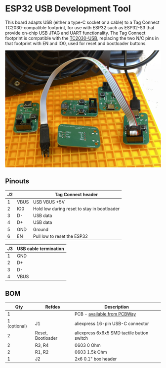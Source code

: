 # ESP32 USB Development Tool

This board adapts USB (either a type-C socket or a cable) to a Tag Connect
TC2030-compatible footprint, for use with ESP32 such as ESP32-S3 that provide
on-chip USB JTAG and UART functionality.  The Tag Connect footprint is
compatible with the
[TC2030-USB](https://www.tag-connect.com/product/tc2030-usb), replacing the two
N/C pins in that footprint with EN and IO0, used for reset and bootloader
buttons.

![Five assembled boards](assembled.jpg)

## Pinouts

| J2     |      | Tag Connect header                           |
|--------|------|----------------------------------------------|
| 1      | VBUS | USB VBUS +5V                                 |
| 2      | IO0  | Hold low during reset to stay in bootloader  |
| 3      | D-   | USB data                                     |
| 4      | D+   | USB data                                     |
| 5      | GND  | Ground                                       |
| 6      | EN   | Pull low to reset the ESP32                  |

| J3 | USB cable termination |
|----|-----------------------|
| 1  | GND                   |
| 2  | D+                    |
| 3  | D-                    |
| 4  | VBUS                  |

## BOM

| Qty          | Refdes            | Description                                |
|--------------|-------------------|--------------------------------------------|
| 1            |                   | PCB - [available from PCBWay](https://www.pcbway.com/project/shareproject/USB_C_to_Tag_Connect_TC2030_for_ESP32_USB_debugging_v1_5e1c53b1.html) |
| 1 (optional) | J1                | aliexpress 16-pin USB-C connector          |
| 2            | Reset, Bootloader | aliexpress 6x6x5 SMD tactile button switch |
| 2            | R3, R4            | 0603 0 Ohm                                 |
| 2            | R1, R2            | 0603 1.5k Ohm                              |
| 1            | J2                | 2x6 0.1" box header                        |